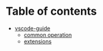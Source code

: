 # Table of contents

* [vscode-guide](README.md)
  * [common operation](vscode-guide/common-operation.md)
  * [extensions](vscode-guide/extensions.md)

